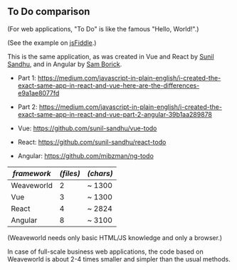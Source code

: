 ## To Do comparison ##

(For web applications, "To Do" is like the famous "Hello, World!".)

(See the example on [jsFiddle](https://jsfiddle.net/weaveworld/jtcwxyn9/).)

This is the same application, as was created in Vue and React by [Sunil Sandhu](https://medium.com/@sunilsandhu), and in Angular by [Sam Borick](https://medium.com/@mibzman).
* Part 1: https://medium.com/javascript-in-plain-english/i-created-the-exact-same-app-in-react-and-vue-here-are-the-differences-e9a1ae8077fd
* Part 2: https://medium.com/javascript-in-plain-english/i-created-the-exact-same-app-in-react-and-vue-part-2-angular-39b1aa289878

* Vue: https://github.com/sunil-sandhu/vue-todo
* React: https://github.com/sunil-sandhu/react-todo
* Angular: https://github.com/mibzman/ng-todo

| _framework_  | _(files)_ | _(chars)_ 
| ------------- | --- | --- 
| Weaveworld  | 2 | ~ 1300 
| Vue  | 3 | ~ 1300  
| React  | 4 | ~ 2824 
| Angular |8| ~ 3100

(Weaveworld needs only basic HTML/JS knowledge and only a browser.)

In case of full-scale business web applications, the code based on Weaveworld is about 2-4 times smaller and simpler than the usual methods.